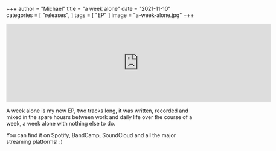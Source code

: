 +++
author = "Michael"
title = "a week alone"
date = "2021-11-10"
categories = [
  "releases",
]
tags = [
  "EP"
]
image = "a-week-alone.jpg"
+++

<iframe style="border: 0; width: 700px; height: 208px;" src="https://bandcamp.com/EmbeddedPlayer/album=2607108786/size=large/bgcol=ffffff/linkcol=0687f5/artwork=small/transparent=true/" seamless><a href="https://michaeloc.bandcamp.com/album/a-week-alone">a week alone by Michael O&#39;Connell</a></iframe>

A week alone is my new EP, two tracks long, it was written, recorded and mixed in the spare housrs between work and daily life over the course of a week, a week alone with nothing else to do.

You can find it on Spotify, BandCamp, SoundCloud and all the major streaming platforms! :) 